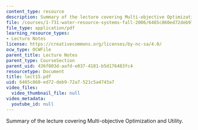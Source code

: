 ```yaml
---
content_type: resource
description: Summary of the lecture covering Multi-objective Optimization and Utility.
file: /courses/1-731-water-resource-systems-fall-2006/6465c860ed72deb972a7521c5a4743a7_lect15.pdf
file_type: application/pdf
learning_resource_types:
- Lecture Notes
license: https://creativecommons.org/licenses/by-nc-sa/4.0/
ocw_type: OCWFile
parent_title: Lecture Notes
parent_type: CourseSection
parent_uid: 436f803d-aafd-e037-4181-b5d176483fc4
resourcetype: Document
title: lect15.pdf
uid: 6465c860-ed72-deb9-72a7-521c5a4743a7
video_files:
  video_thumbnail_file: null
video_metadata:
  youtube_id: null
---
```

Summary of the lecture covering Multi-objective Optimization and Utility.